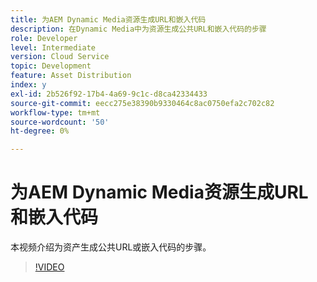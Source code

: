 ```yaml
---
title: 为AEM Dynamic Media资源生成URL和嵌入代码
description: 在Dynamic Media中为资源生成公共URL和嵌入代码的步骤
role: Developer
level: Intermediate
version: Cloud Service
topic: Development
feature: Asset Distribution
index: y
exl-id: 2b526f92-17b4-4a69-9c1c-d8ca42334433
source-git-commit: eecc275e38390b9330464c8ac0750efa2c702c82
workflow-type: tm+mt
source-wordcount: '50'
ht-degree: 0%

---
```


# 为AEM Dynamic Media资源生成URL和嵌入代码

本视频介绍为资产生成公共URL或嵌入代码的步骤。

>[!VIDEO](https://video.tv.adobe.com/v/335364?quality=12&learn=on)
